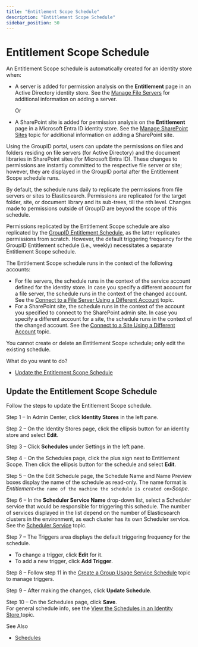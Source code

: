 ```yaml
---
title: "Entitlement Scope Schedule"
description: "Entitlement Scope Schedule"
sidebar_position: 50
---
```


# Entitlement Scope Schedule

An Entitlement Scope schedule is automatically created for an identity store when:

- A server is added for permission analysis on the **Entitlement** page in an Active Directory
  identity store. See the
  [Manage File Servers](/docs/directorymanager/11.0/admincenter/entitlement/manage.md)
  for additional information on adding a server.

    Or

- A SharePoint site is added for permission analysis on the **Entitlement** page in a Microsoft
  Entra ID identity store. See the
  [Manage SharePoint Sites](/docs/directorymanager/11.0/admincenter/entitlement/manage_1.md)
  topic for additional information on adding a SharePoint site.

Using the GroupID portal, users can update the permissions on files and folders residing on file
servers (for Active Directory) and the document libraries in SharePoint sites (for Microsoft Entra
ID). These changes to permissions are instantly committed to the respective file server or site;
however, they are displayed in the GroupID portal after the Entitlement Scope schedule runs.

By default, the schedule runs daily to replicate the permissions from file servers or sites to
Elasticsearch. Permissions are replicated for the target folder, site, or document library and its
sub-trees, till the nth level. Changes made to permissions outside of GroupID are beyond the scope
of this schedule.

Permissions replicated by the Entitlement Scope schedule are also replicated by the
[GroupID Entitlement Schedule](/docs/directorymanager/11.0/admincenter/schedule/entitlement.md),
as the latter replicates permissions from scratch. However, the default triggering frequency for the
GroupID Entitlement schedule (i.e., weekly) necessitates a separate Entitlement Scope schedule.

The Entitlement Scope schedule runs in the context of the following accounts:

- For file servers, the schedule runs in the context of the service account defined for the identity
  store. In case you specify a different account for a file server, the schedule runs in the context
  of the changed account. See the
  [Connect to a File Server Using a Different Account](/docs/directorymanager/11.0/admincenter/entitlement/manage.md#connect-to-a-file-server-using-a-different-account)
  topic.
- For a SharePoint site, the schedule runs in the context of the account you specified to connect to
  the SharePoint admin site. In case you specify a different account for a site, the schedule runs
  in the context of the changed account. See the
  [Connect to a Site Using a Different Account](/docs/directorymanager/11.0/admincenter/entitlement/manage_1.md#connect-to-a-site-using-a-different-account)
  topic.

You cannot create or delete an Entitlement Scope schedule; only edit the existing schedule.

What do you want to do?

- [Update the Entitlement Scope Schedule](#update-the-entitlement-scope-schedule)

## Update the Entitlement Scope Schedule

Follow the steps to update the Entitlement Scope schedule.

Step 1 – In Admin Center, click **Identity Stores** in the left pane.

Step 2 – On the Identity Stores page, click the ellipsis button for an identity store and select
**Edit**.

Step 3 – Click **Schedules** under Settings in the left pane.

Step 4 – On the Schedules page, click the plus sign next to Entitlement Scope. Then click the
ellipsis button for the schedule and select **Edit**.

Step 5 – On the Edit Schedule page, the Schedule Name and Name Preview boxes display the name of the
schedule as read-only. The name format is
_Entitlement_`<the name of the machine the schedule is created on>`_Scope_.

Step 6 – In the **Scheduler Service Name** drop-down list, select a Scheduler service that would be
responsible for triggering this schedule. The number of services displayed in the list depend on the
number of Elasticsearch clusters in the environment, as each cluster has its own Scheduler service.
See the
[Scheduler Service](/docs/directorymanager/11.0/admincenter/service/schedulerservice.md)
topic.

Step 7 – The Triggers area displays the default triggering frequency for the schedule.

- To change a trigger, click **Edit** for it.
- To add a new trigger, click **Add Trigger**.

Step 8 – Follow step 11 in the
[Create a Group Usage Service Schedule](/docs/directorymanager/11.0/admincenter/schedule/groupusageservice.md#create-a-group-usage-service-schedule)
topic to manage triggers.

Step 9 – After making the changes, click **Update Schedule**.

Step 10 – On the Schedules page, click **Save**.  
For general schedule info, see the
[View the Schedules in an Identity Store ](/docs/directorymanager/11.0/admincenter/schedule/manage.md#view-the-schedules-in-an-identity-store)topic.

See Also

- [Schedules](/docs/directorymanager/11.0/admincenter/schedule/overview.md)
